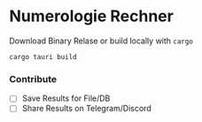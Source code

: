 # Numerologie Rechner
Download Binary Relase or build locally with `cargo`

`cargo tauri build`

### Contribute
- [ ] Save Results for File/DB
- [ ] Share Results on Telegram/Discord